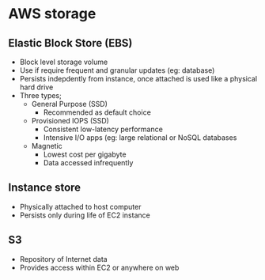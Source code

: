 AWS storage
===========

Elastic Block Store (EBS)
-------------------------

- Block level storage volume
- Use if require frequent and granular updates (eg: database)
- Persists indepdently from instance, once attached is used like a physical hard drive
- Three types;
    - General Purpose (SSD)
        - Recommended as default choice
    - Provisioned IOPS (SSD)
        - Consistent low-latency performance
        - Intensive I/O apps (eg: large relational or NoSQL databases
    - Magnetic
        - Lowest cost per gigabyte
        - Data accessed infrequently

Instance store
--------------

- Physically attached to host computer
- Persists only during life of EC2 instance

S3
--

- Repository of Internet data
- Provides access within EC2 or anywhere on web
